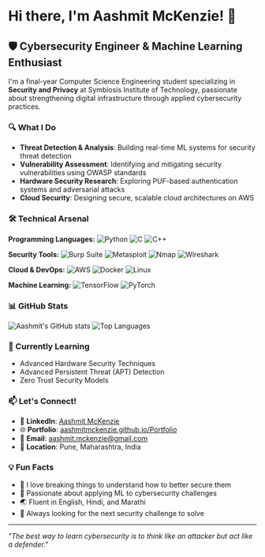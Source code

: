 # Hi there, I'm Aashmit McKenzie! 👋

## 🛡️ Cybersecurity Engineer & Machine Learning Enthusiast

I'm a final-year Computer Science Engineering student specializing in **Security and Privacy** at Symbiosis Institute of Technology, passionate about strengthening digital infrastructure through applied cybersecurity practices.

### 🔍 What I Do
- **Threat Detection & Analysis**: Building real-time ML systems for security threat detection
- **Vulnerability Assessment**: Identifying and mitigating security vulnerabilities using OWASP standards
- **Hardware Security Research**: Exploring PUF-based authentication systems and adversarial attacks
- **Cloud Security**: Designing secure, scalable cloud architectures on AWS


### 🛠️ Technical Arsenal

**Programming Languages:**
![Python](https://img.shields.io/badge/-Python-3776AB?style=flat-square&logo=python&logoColor=white)
![C](https://img.shields.io/badge/-C-A8B9CC?style=flat-square&logo=c&logoColor=white)
![C++](https://img.shields.io/badge/-C++-00599C?style=flat-square&logo=cplusplus&logoColor=white)

**Security Tools:**
![Burp Suite](https://img.shields.io/badge/-Burp%20Suite-FF6633?style=flat-square)
![Metasploit](https://img.shields.io/badge/-Metasploit-2596CD?style=flat-square)
![Nmap](https://img.shields.io/badge/-Nmap-4682B4?style=flat-square)
![Wireshark](https://img.shields.io/badge/-Wireshark-1679A7?style=flat-square)

**Cloud & DevOps:**
![AWS](https://img.shields.io/badge/-AWS-232F3E?style=flat-square&logo=amazon-aws&logoColor=white)
![Docker](https://img.shields.io/badge/-Docker-2496ED?style=flat-square&logo=docker&logoColor=white)
![Linux](https://img.shields.io/badge/-Linux-FCC624?style=flat-square&logo=linux&logoColor=black)

**Machine Learning:**
![TensorFlow](https://img.shields.io/badge/-TensorFlow-FF6F00?style=flat-square&logo=tensorflow&logoColor=white)
![PyTorch](https://img.shields.io/badge/-PyTorch-EE4C2C?style=flat-square&logo=pytorch&logoColor=white)


### 📊 GitHub Stats
![Aashmit's GitHub stats](https://github-readme-stats.vercel.app/api?username=AashmitMckenzie&show_icons=true&theme=dark)
![Top Languages](https://github-readme-stats.vercel.app/api/top-langs/?username=AashmitMckenzie&layout=compact&theme=dark)

### 🌱 Currently Learning
- Advanced Hardware Security Techniques
- Advanced Persistent Threat (APT) Detection
- Zero Trust Security Models

### 📫 Let's Connect!
- 💼 **LinkedIn**: [Aashmit McKenzie](https://www.linkedin.com/in/aashmit-mckenzie-880a11253)
- 🌐 **Portfolio**: [aashmitmckenzie.github.io/Portfolio](https://aashmitmckenzie.github.io/Portfolio/)
- 📧 **Email**: aashmit.mckenzie@gmail.com
- 📍 **Location**: Pune, Maharashtra, India

### 💡 Fun Facts
- 🔐 I love breaking things to understand how to better secure them
- 🤖 Passionate about applying ML to cybersecurity challenges
- 🌏 Fluent in English, Hindi, and Marathi
- 🎯 Always looking for the next security challenge to solve

---
*"The best way to learn cybersecurity is to think like an attacker but act like a defender."*
